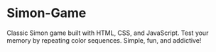 # Simon-Game
Classic Simon game built with HTML, CSS, and JavaScript. Test your memory by repeating color sequences. Simple, fun, and addictive!
